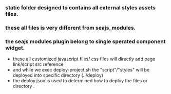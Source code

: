 ### static folder designed to contains all external styles assets files.
### these all files is very different from seajs_modules.
### the seajs modules plugin belong to single sperated component widget.
- these all customized javascript files/ css files will directly add page link/script src reference
- and while we exec deploy-project.sh the "script"/"styles" will be deployed into specific directory (../deploy)
- the deploy.json is used to determined how to deploy the files or directory .